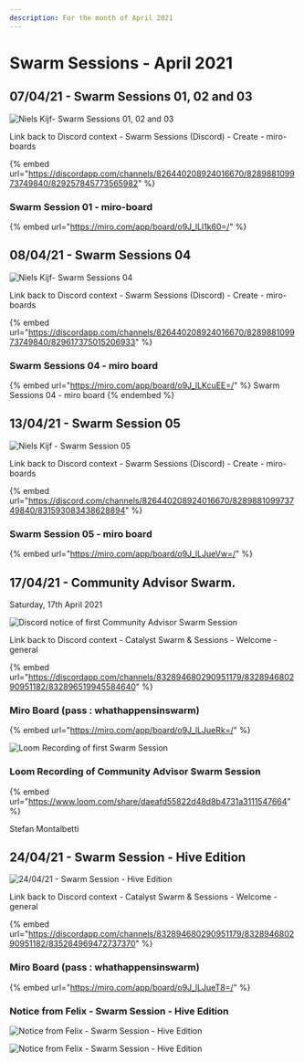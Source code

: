 ```yaml
---
description: For the month of April 2021
---
```


# Swarm Sessions - April 2021

## 07/04/21 - Swarm Sessions 01, 02 and 03

![Niels Kijf- Swarm Sessions 01, 02 and 03](https://user-images.githubusercontent.com/25156451/123984698-c230f700-d9bc-11eb-98a0-d3b6de2216fa.png)

Link back to Discord context - Swarm Sessions (Discord) - Create - miro-boards

{% embed url="https://discordapp.com/channels/826440208924016670/828988109973749840/829257845773565982" %}

### Swarm Session 01 - miro-board

{% embed url="https://miro.com/app/board/o9J_lLl1k60=/" %}

## 08/04/21 - Swarm Sessions 04

![Niels Kijf- Swarm Sessions 04](https://user-images.githubusercontent.com/25156451/123988006-8cd9d880-d9bf-11eb-921d-8d4a9098e4fb.png)

Link back to Discord context - Swarm Sessions (Discord) - Create - miro-boards

{% embed url="https://discordapp.com/channels/826440208924016670/828988109973749840/829617375015206933" %}

### Swarm Sessions 04 - miro board

{% embed url="https://miro.com/app/board/o9J_lLKcuEE=/" %}
Swarm Sessions 04 - miro board
{% endembed %}

## 13/04/21 - Swarm Session 05

![Niels Kijf - Swarm Session 05](https://user-images.githubusercontent.com/25156451/123989707-0faf6300-d9c1-11eb-8249-dc5e5ccb5aa1.png)

Link back to Discord context - Swarm Sessions (Discord) - Create - miro-boards

{% embed url="https://discord.com/channels/826440208924016670/828988109973749840/831593083438628894" %}

### Swarm Session 05 - miro board

{% embed url="https://miro.com/app/board/o9J_lLJueVw=/" %}



## 17/04/21 - Community Advisor Swarm.

Saturday, 17th April 2021

![Discord notice of first Community Advisor Swarm Session](https://user-images.githubusercontent.com/25156451/123556093-45660900-d781-11eb-8071-875f163170b7.png)

Link back to Discord context - Catalyst Swarm & Sessions - Welcome - general

{% embed url="https://discordapp.com/channels/832894680290951179/832894680290951182/832896519945584640" %}

### Miro Board (pass : whathappensinswarm)

{% embed url="https://miro.com/app/board/o9J_lLJueRk=/" %}

![Loom Recording of first Swarm Session](https://user-images.githubusercontent.com/25156451/123557249-c1634f80-d787-11eb-91d4-5819e4f660d7.png)

### Loom Recording of Community Advisor Swarm Session

{% embed url="https://www.loom.com/share/daeafd55822d48d8b4731a3111547664" %}

Stefan Montalbetti

## 24/04/21 - Swarm Session - Hive Edition

![24/04/21 - Swarm Session - Hive Edition](https://user-images.githubusercontent.com/25156451/123557604-bdd0c800-d789-11eb-923d-05a714227676.png)

Link back to Discord context - Catalyst Swarm & Sessions - Welcome - general

{% embed url="https://discordapp.com/channels/832894680290951179/832894680290951182/835264969472737370" %}

### Miro Board (pass : whathappensinswarm)

{% embed url="https://miro.com/app/board/o9J_lLJueT8=/" %}

### Notice from Felix - Swarm Session - Hive Edition

![Notice from Felix - Swarm Session - Hive Edition](https://user-images.githubusercontent.com/25156451/123557769-be1d9300-d78a-11eb-9f9d-544182cce370.png)

![Notice from Felix - Swarm Session - Hive Edition](https://user-images.githubusercontent.com/25156451/123557777-c544a100-d78a-11eb-9a45-bb3f0cf4c9db.png)
